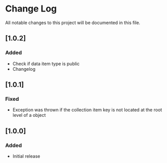 # Change Log
All notable changes to this project will be documented in this file.

## [1.0.2]

### Added

- Check if data item type is public
- Changelog

## [1.0.1]

### Fixed

- Exception was thrown if the collection item key is not located at the root level of a object

## [1.0.0]

### Added
- Initial release